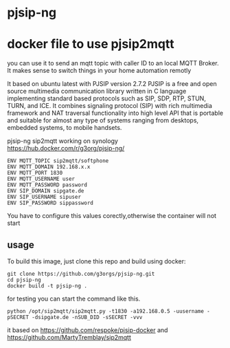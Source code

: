 # pjsip-ng
# docker file to use pjsip2mqtt

you can use it to send an mqtt topic with caller ID to an local MQTT Broker. It makes sense to switch things in your home automation remotly

It based on ubuntu latest with PJSIP version 2.7.2
PJSIP is a free and open source multimedia communication library written in C language implementing standard based protocols such as SIP, SDP, RTP, STUN, TURN, and ICE. It combines signaling protocol (SIP) with rich multimedia framework and NAT traversal functionality into high level API that is portable and suitable for almost any type of systems ranging from desktops, embedded systems, to mobile handsets.



pjsip-ng sip2mqtt working on synology 
https://hub.docker.com/r/g3org/pjsip-ng/


```
ENV MQTT_TOPIC sip2mqtt/softphone
ENV MQTT_DOMAIN 192.168.x.x
ENV MQTT_PORT 1830
ENV MQTT_USERNAME user
ENV MQTT_PASSWORD password
ENV SIP_DOMAIN sipgate.de
ENV SIP_USERNAME sipuser
ENV SIP_PASSWORD sippassword
```

You have to configure this values corectly,otherwise the container will not start 

## usage 
To build this image, just clone this repo and build using docker:

```
git clone https://github.com/g3orgs/pjsip-ng.git
cd pjsip-ng
docker build -t pjsip-ng . 
```
for testing you can start the command like this. 
```
python /opt/sip2mqtt/sip2mqtt.py -t1830 -a192.168.0.5 -uusername -pSECRET -dsipgate.de -nSUB_DID -sSECRET -vvv
```

it based on https://github.com/respoke/pjsip-docker   and https://github.com/MartyTremblay/sip2mqtt

